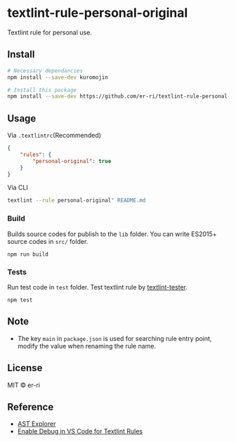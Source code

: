# textlint-rule-personal-original

Textlint rule for personal use.

## Install
```bash
# Necessary dependancies
npm install --save-dev kuromojin

# Install this package
npm install --save-dev https://github.com/er-ri/textlint-rule-personal-original/tarball/v1.0.1
```

## Usage

Via `.textlintrc`(Recommended)

```json
{
    "rules": {
        "personal-original": true
    }
}
```

Via CLI

```bash
textlint --rule personal-original" README.md
```

### Build

Builds source codes for publish to the `lib` folder.
You can write ES2015+ source codes in `src/` folder.

    npm run build

### Tests

Run test code in `test` folder.
Test textlint rule by [textlint-tester](https://github.com/textlint/textlint-tester).

    npm test

## Note
* The key `main` in `package.json` is used for searching rule entry point, modify the value when renaming the rule name.

## License

MIT © er-ri

## Reference
* [AST Explorer](https://textlint.github.io/astexplorer/)
* [Enable Debug in VS Code for Textlint Rules](https://someiyoshino.info/entry/2022/07/30/185845)